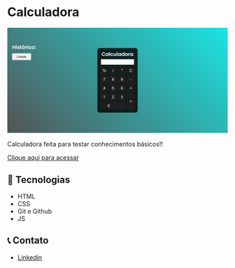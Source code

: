 # Calculadora

![preview](./.github/preview.png)

Calculadora feita para testar conhecimentos básicos!!

[Clique aqui para acessar](https://thiagoduutra.github.io/Calculadora/)

## 🔨 Tecnologias

- HTML
- CSS
- Git e Github
- JS

## 📞 Contato

- [Linkedin](https://www.linkedin.com/in/thiago-dutra-107b4a213/)
